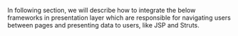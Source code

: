 In following section, we will describe how to integrate the below
frameworks in presentation layer which are responsible for navigating
users between pages and presenting data to users, like JSP and Struts.
